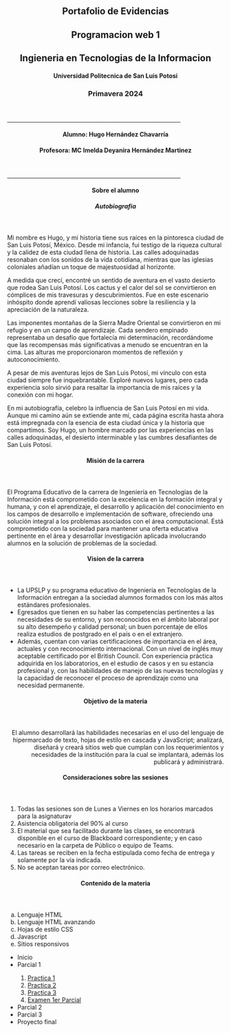 <!DOCTYPE html>
<html>
<head>
	<meta charset="utf-8">
	<meta name="viewport" content="width=device-width, initial-scale=1">
	<title>Portafolio de evidencias</title>
	<!--Define el conjunto de carcteres-->
	<meta charset="utf-8"/>
	<meta name="autor" content="UPSLP">
	<link rel="icon" type="image/png" href="imagenes/upslp.png"> <!--Esto sgrega una imagen al encabezado-->
</head>
<body>
	<!--Titulos-->
	<header>
		<h2 align="center">Portafolio de Evidencias</h2 align="center">
		<h2 align="center">Programacion web 1</h2 align="center">
		<h2 align="center">Ingieneria en Tecnologias de la Informacion</h2 align="center">
		<h4 align="center">Universidad Politecnica de San Luis Potosi</h4 align="center">
		<h3 align="center">Primavera 2024</h3 align="center">
	</header>
	<hr width="80%" align="center" size="0.5px" 
	noshade color="black" />
	<!--Primera separacion-->
<header>
		<h4>Alumno: Hugo Hernández Chavarría</h4>
		<h4>Profesora: MC Imelda Deyanira Hernández Martinez</h4>
</header>
<hr width="80%" align="center" size="0.5px" 
	noshade color="black" />
	<!--Segunda separacion-->
<header>
		<h4>Sobre el alumno</h4>
		<h5>Autobiografia</h5>		
</header>

<section>
Mi nombre es Hugo, y mi historia tiene sus raíces en la pintoresca ciudad de San Luis Potosí, México. Desde mi infancia, fui testigo de la riqueza cultural y la calidez de esta ciudad llena de historia. Las calles adoquinadas resonaban con los sonidos de la vida cotidiana, mientras que las iglesias coloniales añadían un toque de majestuosidad al horizonte.

A medida que crecí, encontré un sentido de aventura en el vasto desierto que rodea San Luis Potosí. Los cactus y el calor del sol se convirtieron en cómplices de mis travesuras y descubrimientos. Fue en este escenario inhóspito donde aprendí valiosas lecciones sobre la resiliencia y la apreciación de la naturaleza.

Las imponentes montañas de la Sierra Madre Oriental se convirtieron en mi refugio y en un campo de aprendizaje. Cada sendero empinado representaba un desafío que fortalecía mi determinación, recordándome que las recompensas más significativas a menudo se encuentran en la cima. Las alturas me proporcionaron momentos de reflexión y autoconocimiento.

A pesar de mis aventuras lejos de San Luis Potosí, mi vínculo con esta ciudad siempre fue inquebrantable. Exploré nuevos lugares, pero cada experiencia solo sirvió para resaltar la importancia de mis raíces y la conexión con mi hogar.

En mi autobiografía, celebro la influencia de San Luis Potosí en mi vida. Aunque mi camino aún se extiende ante mí, cada página escrita hasta ahora está impregnada con la esencia de esta ciudad única y la historia que compartimos. Soy Hugo, un hombre marcado por las experiencias en las calles adoquinadas, el desierto interminable y las cumbres desafiantes de San Luis Potosí.
</section>

<header>
		<h4>Misión de la carrera</h4>		
</header>

<section>
El Programa Educativo de la carrera de Ingeniería en Tecnologías de la Información está comprometido con la excelencia en 
la formación integral y humana, y con el aprendizaje, el desarrollo y aplicación del conocimiento en los campos de desarrollo
e implementación de software, ofreciendo una solución integral a los problemas asociados con el área computacional. 
Está comprometido con la sociedad para mantener una oferta educativa pertinente en el área y desarrollar investigación 
aplicada involucrando alumnos en la solución de problemas de la sociedad.
</section>

<header>
		<h4>Vision de la carrera</h4>		
</header>
<ul>
		<li>La UPSLP y su programa educativo de Ingeniería en Tecnologías de la Información entregan a la sociedad alumnos formados con los más altos estándares profesionales. </li>
		<li>Egresados que tienen en su haber las competencias pertinentes a las necesidades de su entorno, y son reconocidos en el ámbito laboral por su alto desempeño y calidad personal; un buen porcentaje de ellos realiza estudios de postgrado en el país o en el extranjero. </li>
		<li>Además, cuentan con varias certificaciones de importancia en el área, actuales y con reconocimiento internacional. Con un nivel de inglés muy aceptable certificado por el British Council. Con experiencia práctica adquirida en los laboratorios, en el estudio de casos y en su estancia profesional y, con las habilidades de manejo de las nuevas tecnologías y la capacidad de reconocer el proceso de aprendizaje como una necesidad permanente.</li>	
</ul>

<header>
		<h4>Objetivo de la materia</h4>		
</header>
<section>
	<p align="right">
			El alumno desarrollará las habilidades necesarias en el uso del lenguaje de hipermarcado de texto, hojas de estilo en cascada y JavaScript; analizará, diseñará y creará sitios web que cumplan con los requerimientos y necesidades de la institución para la cual se implantará, además los publicará y administrará.
	</p>
</section>

<header>
		<h4>Consideraciones sobre las sesiones</h4>		
</header>
<ol type="1" start="1"> 
	<li>Todas las sesiones son de Lunes a Viernes en los horarios marcados para la asignaturav</li>
	<li>Asistencia obligatoria del 90% al curso</li>
	<li>El material que sea facilitado durante las clases, se encontrará disponible en el curso de Blackboard correspondiente; y en caso necesario en la 		carpeta de Público o equipo de Teams. </li>
	<li>Las tareas se reciben en la fecha estipulada como fecha de entrega y solamente por la vía indicada. </li>
	<li>No se aceptan tareas por correo electrónico.</li>
</ol>

<header>
		<h4>Contenido de la materia</h4>		
</header>
<ol type="a" start="1"> 
	<li>Lenguaje HTML</li>
	<li>Lenguaje HTML avanzando</li>
	<li>Hojas de estilo CSS</li>
	<li>Javascript</li>
	<li>Sitios responsivos</li>
</ol>

<ul>
	<li>Inicio</li>
	<li>Parcial 1</li>
	<ol type="1" start="1">
		<a href="file:///C:/Users/HP/Documents/Html/Practica%201.html"
			alt="Ir a la pagina de Google">
		<li>Practica 1</li>
			</a>
			<a href="https://google.com"
			alt="Ir a la pagina de Google">
		<li>Practica 2</li>
			</a>
			<a href="https://google.com"
			alt="Ir a la pagina de Google">
		<li>Practica 3</li>
			</a>	
		<a href="https://google.com"
			alt="Ir a la pagina de Google">
		<li>Examen 1er Parcial</li>
			</a>	
	</ol>
	<li>Parcial 2</li>
	<li>Parcial 3</li>
	<li>Proyecto final</li>
</ul>
